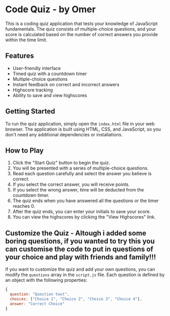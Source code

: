# Code Quiz - by Omer 

This is a coding quiz application that tests your knowledge of JavaScript fundamentals. The quiz consists of multiple-choice questions, and your score is calculated based on the number of correct answers you provide within the time limit.

## Features

- User-friendly interface
- Timed quiz with a countdown timer
- Multiple-choice questions
- Instant feedback on correct and incorrect answers
- Highscore tracking
- Ability to save and view highscores

## Getting Started

To run the quiz application, simply open the `index.html` file in your web browser. The application is built using HTML, CSS, and JavaScript, so you don't need any additional dependencies or installations.

## How to Play

1. Click the "Start Quiz" button to begin the quiz.
2. You will be presented with a series of multiple-choice questions.
3. Read each question carefully and select the answer you believe is correct.
4. If you select the correct answer, you will receive points.
5. If you select the wrong answer, time will be deducted from the countdown timer.
6. The quiz ends when you have answered all the questions or the timer reaches 0.
7. After the quiz ends, you can enter your initials to save your score.
8. You can view the highscores by clicking the "View Highscores" link.

## Customize the Quiz - Altough i added some boring questions, if you wanted to try this you can customise the code to put in questions of your choice and play with friends and family!!!

If you want to customize the quiz and add your own questions, you can modify the `questions` array in the `script.js` file. Each question is defined by an object with the following properties:

```javascript
{
  question: "Question text",
  choices: ["Choice 1", "Choice 2", "Choice 3", "Choice 4"],
  answer: "Correct Choice"
}
